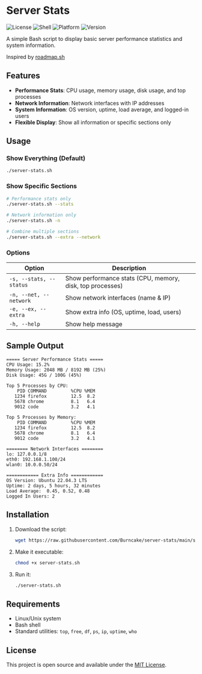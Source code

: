 # Server Stats

![License](https://img.shields.io/badge/license-MIT-blue.svg)
![Shell](https://img.shields.io/badge/shell-bash-green.svg)
![Platform](https://img.shields.io/badge/platform-linux%20%7C%20unix-lightgrey.svg)
![Version](https://img.shields.io/badge/version-1.0-orange.svg)

A simple Bash script to display basic server performance statistics and system information.

Inspired by [roadmap.sh](https://roadmap.sh/projects/server-stats)

## Features

- **Performance Stats**: CPU usage, memory usage, disk usage, and top processes
- **Network Information**: Network interfaces with IP addresses
- **System Information**: OS version, uptime, load average, and logged-in users
- **Flexible Display**: Show all information or specific sections only

## Usage

### Show Everything (Default)
```bash
./server-stats.sh
```

### Show Specific Sections
```bash
# Performance stats only
./server-stats.sh --stats

# Network information only
./server-stats.sh -n

# Combine multiple sections
./server-stats.sh --extra --network
```

### Options

| Option | Description |
|--------|-------------|
| `-s, --stats, --status` | Show performance stats (CPU, memory, disk, top processes) |
| `-n, --net, --network` | Show network interfaces (name & IP) |
| `-e, --ex, --extra` | Show extra info (OS, uptime, load, users) |
| `-h, --help` | Show help message |

## Sample Output

```
===== Server Performance Stats =====
CPU Usage: 15.2%
Memory Usage: 2048 MB / 8192 MB (25%)
Disk Usage: 45G / 100G (45%)

Top 5 Processes by CPU:
    PID COMMAND         %CPU %MEM
   1234 firefox         12.5  8.2
   5678 chrome          8.1   6.4
   9012 code            3.2   4.1

Top 5 Processes by Memory:
    PID COMMAND         %CPU %MEM
   1234 firefox         12.5  8.2
   5678 chrome          8.1   6.4
   9012 code            3.2   4.1

======== Network Interfaces ========
lo: 127.0.0.1/8
eth0: 192.168.1.100/24
wlan0: 10.0.0.50/24

============ Extra Info ============
OS Version: Ubuntu 22.04.3 LTS
Uptime: 2 days, 5 hours, 32 minutes
Load Average:  0.45, 0.52, 0.48
Logged In Users: 2
```

## Installation

1. Download the script:
   ```bash
   wget https://raw.githubusercontent.com/Burncake/server-stats/main/server-stats.sh
   ```

2. Make it executable:
   ```bash
   chmod +x server-stats.sh
   ```

3. Run it:
   ```bash
   ./server-stats.sh
   ```

## Requirements

- Linux/Unix system
- Bash shell
- Standard utilities: `top`, `free`, `df`, `ps`, `ip`, `uptime`, `who`

## License

This project is open source and available under the [MIT License](LICENSE).